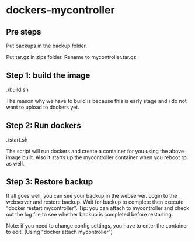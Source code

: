 # dockers-mycontroller

## Pre steps
Put backups in the backup folder.

Put tar.gz in zips folder. Rename to mycontroller.tar.gz.

## Step 1: build the image
./build.sh

The reason why we have to build is because this is early stage and i do not want to upload to dockers yet.

## Step 2: Run dockers
./start.sh

The script will run dockers and create a container for you using the above image built. Also it starts up the mycontroller container when you reboot rpi as well.

## Step 3: Restore backup

If all goes well, you can see your backup in the webserver. Login to the webserver and restore backup. Wait for backup to complete then execute "docker restart mycontroller". Tip: you can attach to mycontroller and check out the log file to see whether backup is completed before restarting.

Note: if you need to change config settings, you have to enter the container to edit. (Using "docker attach mycontroller")
